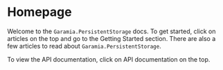 # Homepage

Welcome to the `Garamia.PersistentStorage` docs. To get started, click on articles on the top and go to the Getting Started section. There are also a few articles to read about `Garamia.PersistentStorage`.

To view the API documentation, click on API documentation on the top.
